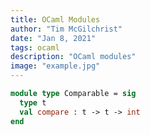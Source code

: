 ```yaml
---
title: OCaml Modules
author: "Tim McGilchrist"
date: "Jan 8, 2021"
tags: ocaml
description: "OCaml modules"
image: "example.jpg"
---
```



``` ocaml
module type Comparable = sig
  type t
  val compare : t -> t -> int
end
```
